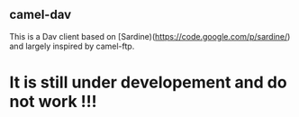 ## camel-dav
This is a Dav client based on [Sardine)(https://code.google.com/p/sardine/) and largely inspired by camel-ftp.

# It is still under developement and do not work !!!
